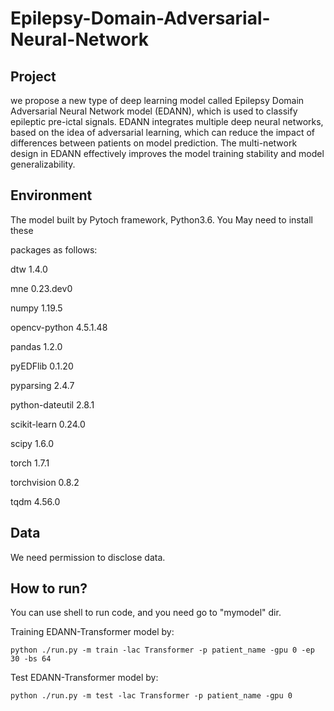 # Epilepsy-Domain-Adversarial-Neural-Network



## Project

we propose a new type of deep learning model called Epilepsy Domain Adversarial Neural Network model (EDANN), which is used to classify epileptic pre-ictal signals. EDANN integrates multiple deep neural networks, based on the idea of adversarial learning, which can reduce the impact of differences between patients on model prediction. The multi-network design in EDANN effectively improves the model training stability and model generalizability. 

## Environment

The model built by Pytoch framework, Python3.6. You May need to install  these 

packages as follows: 

dtw               1.4.0

mne               0.23.dev0

numpy             1.19.5

opencv-python     4.5.1.48

pandas            1.2.0

pyEDFlib          0.1.20

pyparsing         2.4.7

python-dateutil   2.8.1

scikit-learn      0.24.0

scipy             1.6.0

torch             1.7.1

torchvision       0.8.2

tqdm              4.56.0

## Data

We need permission to disclose data.

## How to run?

You can use shell to run code, and you need go to "mymodel" dir.

Training  EDANN-Transformer model by:

```
python ./run.py -m train -lac Transformer -p patient_name -gpu 0 -ep 30 -bs 64
```

Test EDANN-Transformer model by:

```
python ./run.py -m test -lac Transformer -p patient_name -gpu 0 
```

